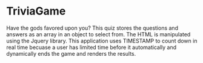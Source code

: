 # TriviaGame
Have the gods favored upon you?
This quiz stores the questions and answers as an array in an object to select from. The HTML is manipulated using the Jquery library. This application uses TIMESTAMP to count down in real time becuase a user has limited time before it automatically and dynamically ends the game and renders the results. 
